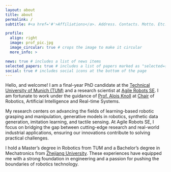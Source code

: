 ```yaml
---
layout: about
title: about
permalink: /
subtitle: #<a href='#'>Affiliations</a>. Address. Contacts. Motto. Etc.

profile:
  align: right
  image: prof_pic.jpg
  image_circular: true # crops the image to make it circular
  more_info: >

news: true # includes a list of news items
selected_papers: true # includes a list of papers marked as "selected={true}"
social: true # includes social icons at the bottom of the page
---
```

Hello, and welcome! I am a final-year PhD candidate at the [Technical University of Munich (TUM)](https://www.tum.de/en) and a research scientist at [Agile Robots SE](https://www.agile-robots.com/en). I am fortunate to work under the guidance of [Prof. Alois Knoll](https://www.ce.cit.tum.de/air/people/prof-dr-ing-habil-alois-knoll) at [Chair](https://www.ce.cit.tum.de/en/air/home/) of Robotics, Artificial Intelligence and Real-time Systems.

My research centers on advancing the fields of learning-based robotic grasping and manipulation, generative models in robotics, synthetic data generation, imitation learning, and tactile sensing. At Agile Robots SE, I focus on bridging the gap between cutting-edge research and real-world industrial applications, ensuring our innovations contribute to solving practical challenges.

I hold a Master’s degree in Robotics from TUM and a Bachelor’s degree in Mechatronics from [Zhejiang University](https://www.zju.edu.cn/english/). These experiences have equipped me with a strong foundation in engineering and a passion for pushing the boundaries of robotics technology.
